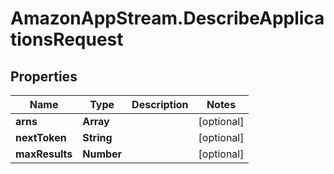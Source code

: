 # AmazonAppStream.DescribeApplicationsRequest

## Properties

Name | Type | Description | Notes
------------ | ------------- | ------------- | -------------
**arns** | **Array** |  | [optional] 
**nextToken** | **String** |  | [optional] 
**maxResults** | **Number** |  | [optional] 


